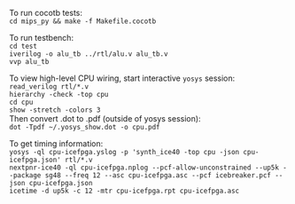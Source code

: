 To run cocotb tests: \
`cd mips_py && make -f Makefile.cocotb`

To run testbench: \
`cd test` \
`iverilog -o alu_tb ../rtl/alu.v alu_tb.v` \
`vvp alu_tb`

To view high-level CPU wiring, start interactive `yosys` session: \
`read_verilog rtl/*.v` \
`hierarchy -check -top cpu` \
`cd cpu` \
`show -stretch -colors 3` \
Then convert .dot to .pdf (outside of yosys session): \
`dot -Tpdf ~/.yosys_show.dot -o cpu.pdf`

To get timing information: \
`yosys -ql cpu-icefpga.yslog -p 'synth_ice40 -top cpu -json cpu-icefpga.json' rtl/*.v` \
`nextpnr-ice40 -ql cpu-icefpga.nplog --pcf-allow-unconstrained --up5k --package sg48 --freq 12 --asc cpu-icefpga.asc --pcf icebreaker.pcf --json cpu-icefpga.json` \
`icetime -d up5k -c 12 -mtr cpu-icefpga.rpt cpu-icefpga.asc`
